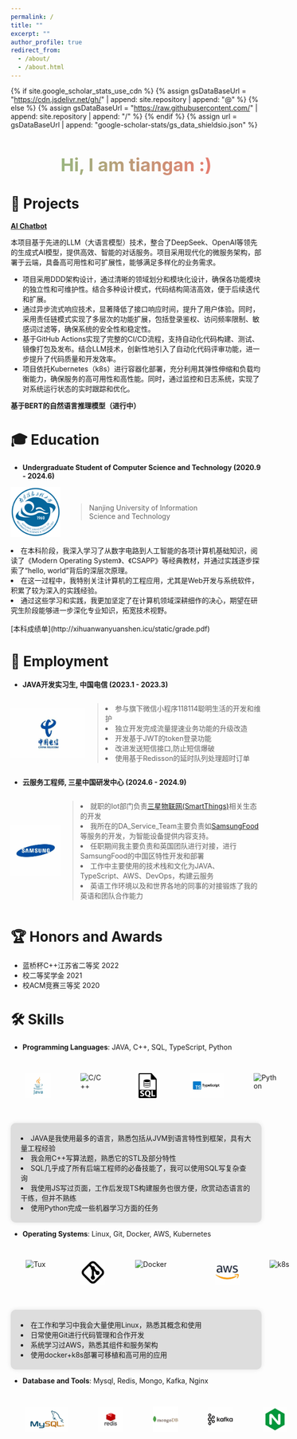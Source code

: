 ```yaml
---
permalink: /
title: ""
excerpt: ""
author_profile: true
redirect_from: 
  - /about/
  - /about.html
---
```

{% if site.google_scholar_stats_use_cdn %}
{% assign gsDataBaseUrl = "https://cdn.jsdelivr.net/gh/" | append: site.repository | append: "@" %}
{% else %}
{% assign gsDataBaseUrl = "https://raw.githubusercontent.com/" | append: site.repository | append: "/" %}
{% endif %}
{% assign url = gsDataBaseUrl | append: "google-scholar-stats/gs_data_shieldsio.json" %}

<style>
  .centered {
    text-align: center;
    font-size: 24px;
    background: linear-gradient(to right, #81c784, #ff6b6b); /* 西瓜绿到西瓜红的渐变色 */
    -webkit-background-clip: text;
    -webkit-text-fill-color: transparent;
  }
   .intro {
    margin-top: 50px; /* 调整分割线顶部间距 */
    padding-top: 50px; /* 调整分割线底部间距 */
    border-top: 2px solid #ccc; /* 分割线样式 */
  }
  .image-container {
    display: flex;
    justify-content: flex-start; /* 左对齐 */
    align-items: center; /* 垂直居中 */
    margin-bottom: 20px; /* 可选：设置下方间距 */
  }
  .image-container img {
    margin: 30px; /* 可选：设置图片之间的间距 */
  }
    .skill-container {
    max-width: 800px;
    margin: 10 auto;
    background-color: #ddd;
    padding: 20px; /* 设置内边距 */
    border-radius: 10px; /* 圆角 */
    box-shadow: 0 0 10px rgba(0, 0, 0, 0.1); /* 阴影 */
}
</style>
<div class="centered">
  <h2>Hi, I am tiangan :)</h2>
</div>



# 📄 Projects

**[AI Chatbot](http://xihuanwanyuanshen.icu/)**

本项目基于先进的LLM（大语言模型）技术，整合了DeepSeek、OpenAI等领先的生成式AI模型，提供高效、智能的对话服务。项目采用现代化的微服务架构，部署于云端，具备高可用性和可扩展性，能够满足多样化的业务需求。
* 项目采用DDD架构设计，通过清晰的领域划分和模块化设计，确保各功能模块的独立性和可维护性。结合多种设计模式，代码结构简洁高效，便于后续迭代和扩展。
* 通过异步流式响应技术，显著降低了接口响应时间，提升了用户体验。同时，采用责任链模式实现了多层次的功能扩展，包括登录鉴权、访问频率限制、敏感词过滤等，确保系统的安全性和稳定性。
* 基于GitHub Actions实现了完整的CI/CD流程，支持自动化代码构建、测试、镜像打包及发布。结合LLM技术，创新性地引入了自动化代码评审功能，进一步提升了代码质量和开发效率。
* 项目依托Kubernetes（k8s）进行容器化部署，充分利用其弹性伸缩和负载均衡能力，确保服务的高可用性和高性能。同时，通过监控和日志系统，实现了对系统运行状态的实时跟踪和优化。






**基于BERT的自然语言推理模型（进行中）**
<!-- 本项目以自然语言推理任务为核心，通过在SNLI数据集上微调BERT模型，实现了文本语义关系的精准识别与分类。
* 项目基于BER语言模型，在SNLI数据集上进行微调，显著提升了模型在自然语言推理任务上的性能。这一过程深入实践了迁移学习的核心思想，展现了利用大规模预训练模型解决特定领域任务的能力。
* 项目涵盖了从数据预处理、模型训练到性能评估的完整深度学习流程。通过实践，深入掌握了词嵌入、注意力机制以及Transformer架构等核心NLP技术，为后续研究更复杂的语言模型奠定了基础。
* 在微调过程中，项目采用了学习率调度、梯度裁剪等优化技术，确保模型训练的稳定性和高效性。同时，通过准确率、F1值等指标对模型性能进行了全面评估，验证了模型在文本语义推理任务上的有效性。 -->

# 🎓 Education


- **Undergraduate Student of Computer Science and Technology  (2020.9 - 2024.6)**

<div style="display: flex; align-items: center;">
    <img src="../images/nuist.png" alt="fdu" width="100" height="100" style="margin-right: 2ch;">
    <div>
        <blockquote>
            Nanjing University of Information<br>
            Science and Technology
        </blockquote>
    </div>
</div>
<br>
<li>在本科阶段，我深入学习了从数字电路到人工智能的各项计算机基础知识，阅读了《Modern Operating System》、《CSAPP》等经典教材，并通过实践逐步探索了“hello, world”背后的深层次原理。  </li>
<li>在这一过程中，我特别关注计算机的工程应用，尤其是Web开发与系统软件，积累了较为深入的实践经验。</li>
<li>通过这些学习和实践，我更加坚定了在计算机领域深耕细作的决心，期望在研究生阶段能够进一步深化专业知识，拓宽技术视野。 </li>
<br> 
[本科成绩单](http://xihuanwanyuanshen.icu/static/grade.pdf)


# 💼 Employment

- **JAVA开发实习生, 中国电信  (2023.1 - 2023.3)** 
<div style="display: flex; align-items: center;">
    <img src="../images/中国电信.jpg" alt="tplink" width="150" height="100">
        <blockquote>
            <li>参与旗下微信小程序118114聪明生活的开发和维护</li>
            <li>独立开发完成流量提速业务功能的升级改造</li>
            <li>开发基于JWT的token登录功能</li>
            <li>改进发送短信接口,防止短信爆破</li>
            <li>使用基于Redisson的延时队列处理超时订单</li>
        </blockquote>
</div>

- **云服务工程师, 三星中国研发中心  (2024.6 - 2024.9)** 
<div style="display: flex; align-items: center;">
    <img src="../images/samsung.jpg" alt="tplink" width="150" height="100">
        <blockquote>
          <li> 就职的Iot部门负责<a href="https://www.samsung.com/us/smartthings/" target="_blank">三星物联网(SmartThings)</a>相关生态的开发</li>
          <li> 我所在的DA_Service_Team主要负责如<a href="https://samsungfood.com/" target="_blank">SamsungFood</a>等服务的开发，为智能设备提供内容支持。</li>
          <li>任职期间我主要负责和英国团队进行对接，进行SamsungFood的中国区特性开发和部署</li>
          <li>工作中主要使用的技术栈和文化为JAVA、TypeScript、AWS、DevOps，构建云服务</li>
          <li>英语工作环境以及和世界各地的同事的对接锻炼了我的英语和团队合作能力</li>
        </blockquote>
</div>


# 🏆 Honors and Awards

<ul>
  <li>蓝桥杯C++江苏省二等奖 2022</li>
  <li>校二等奖学金 2021</li>
  <li>校ACM竞赛三等奖 2020</li>
</ul>

# 🛠️ Skills

- **Programming Languages**: JAVA, C++, SQL, TypeScript, Python

<div class="image-container">
  <img src="../images/java.jpg" alt="C/C++" width="50" height="50">
  <img src="../images/ISO_C++_Logo.svg.png" alt="C/C++" width="50" height="50">
  <img src="../images/sql.png" alt="Go" width="50" height="50">
  <img src="../images/typescript.jpg" alt="C/C++" width="100" height="50">
  <img src="../images/Python-logo-notext.svg.png" alt="Python" width="50" height="50">
</div>

<div class="skill-container">
    <li>JAVA是我使用最多的语言，熟悉包括从JVM到语言特性到框架，具有大量工程经验</li>
    <li>我会用C++写算法题，熟悉它的STL及部分特性</li>
    <li>SQL几乎成了所有后端工程师的必备技能了，我可以使用SQL写复杂查询</li>
    <li>我使用JS写过页面，工作后发现TS构建服务也很方便，欣赏动态语言的干练，但并不熟练</li>
    <li>使用Python完成一些机器学习方面的任务</li>
</div>

- **Operating Systems**: Linux, Git, Docker, AWS, Kubernetes
<div class="image-container">
  <img src="../images/Tux.svg.png" alt="Tux" width="50" height="50">
  <img src="../images/git.jpg" alt="ZMap" width="50" height="50">
  <img src="../images/Docker_logo.svg.png" alt="Docker" width="100" height="50">
  <img src="../images/aws.jpg" alt="ZMap" width="50" height="50">
  <img src="../images/Kubernetes_logo_without_workmark.svg.png" alt="k8s" width="50" height="50">
</div>

<div class="skill-container">
    <li>在工作和学习中我会大量使用Linux，熟悉其概念和使用</li>
    <li>日常使用Git进行代码管理和合作开发</li>
    <li>系统学习过AWS，熟悉其组件和服务架构</li>
    <li>使用docker+k8s部署可移植和高可用的应用</li>
</div>

- **Database and Tools**:  Mysql, Redis, Mongo, Kafka, Nginx

<div class="image-container">
  <img src="../images/mysql.jpg" alt="Tux" width="100" height="50">
  <img src="../images/redis.jpg" alt="ZMap" width="50" height="50">
  <img src="../images/mongo.svg" alt="Docker" width="100" height="50">
  <img src="../images/kafka.jpg" alt="ZMap" width="100" height="50">
  <img src="../images/nginx.jpg" alt="k8s" width="50" height="50">
</div>
